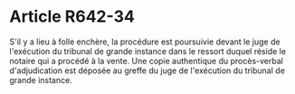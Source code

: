 # Article R642-34

S'il y a lieu à folle enchère, la procédure est poursuivie devant le juge de l'exécution du tribunal de grande instance dans le ressort duquel réside le notaire qui a procédé à la vente. Une copie authentique du procès-verbal d'adjudication est déposée au greffe du juge de l'exécution du tribunal de grande instance.